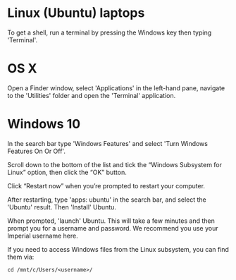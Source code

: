# Linux (Ubuntu) laptops

To get a shell, run a terminal by pressing the Windows key then typing 'Terminal'.

# OS X

Open a Finder window, select 'Applications' in the left-hand pane, navigate to the 'Utilities' folder and open the 'Terminal' application.

# Windows 10

In the search bar type 'Windows Features' and select 'Turn Windows Features On Or Off'. 

Scroll down to the bottom of the list and tick the “Windows Subsystem for Linux” option, then click the “OK” button.

Click “Restart now” when you’re prompted to restart your computer.

After restarting, type 'apps: ubuntu' in the search bar, and select the 'Ubuntu' result. Then 'Install' Ubuntu.

When prompted, 'launch' Ubuntu. This will take a few minutes and then prompt you for a username and password. We recommend you use your Imperial username here.

If you need to access Windows files from the Linux subsystem, you can find them via:

```cd /mnt/c/Users/<username>/```
